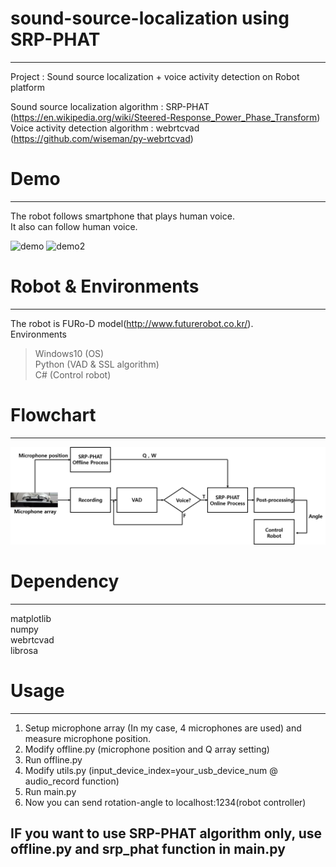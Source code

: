 # sound-source-localization using SRP-PHAT
---
Project : Sound source localization + voice activity detection on Robot platform  

Sound source localization algorithm : SRP-PHAT (https://en.wikipedia.org/wiki/Steered-Response_Power_Phase_Transform)  
Voice activity detection algorithm : webrtcvad (https://github.com/wiseman/py-webrtcvad)  

# Demo
---
The robot follows smartphone that plays human voice.  
It also can follow human voice.


![demo](./demo/demo.gif)
![demo2](./demo/demo2.gif)


# Robot & Environments
---
The robot is FURo-D model(http://www.futurerobot.co.kr/).  
Environments  
> Windows10 (OS)  
> Python (VAD & SSL algorithm)  
> C# (Control robot)  


# Flowchart
---
![image1](./demo/image1.png)

# Dependency
---
matplotlib  
numpy  
webrtcvad  
librosa


# Usage
---
1. Setup microphone array (In my case, 4 microphones are used) and measure microphone position.
2. Modify offline.py (microphone position and Q array setting)
3. Run offline.py
4. Modify utils.py (input_device_index=your_usb_device_num @ audio_record function)
5. Run main.py
6. Now you can send rotation-angle to localhost:1234(robot controller)


## IF you want to use SRP-PHAT algorithm only, use offline.py and srp_phat function in main.py
